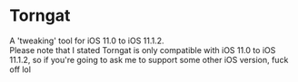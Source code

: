 # Torngat
A 'tweaking' tool for iOS 11.0 to iOS 11.1.2.<br>
Please note that I stated Torngat is only compatible with iOS 11.0 to iOS 11.1.2, so if you're going to ask me to support some other iOS version, fuck off lol

